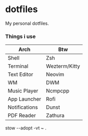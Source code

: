 # dotfiles
My personal dotfiles.

### Things i use

|	Arch						|	Btw						|
|-----------------|---------------|
|	Shell						|	Zsh						|
|	Terminal				|	Wezterm/Kitty	|
|	Text Editor			|	Neovim				|
|	WM							|	DWM						|
|	Music Player		|	Ncmpcpp				|
|	App Launcher		|	Rofi					|
|	Notifications		|	Dunst					|
|	PDF Reader			|	Zathura				|

stow --adopt -vt ~ .
